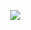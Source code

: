 <p align="center">
  <a href=""></a>
  <a href="https://github.com/Vegasss"><img src=""></a>
  <a href="https://discord.gg/codeus"><img src="https://cdn.discordapp.com/attachments/812717604732010526/813089924835442698/Codeus-v3.png"></a>
</p>

